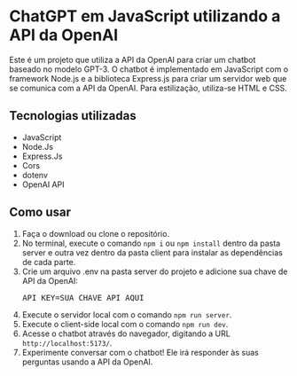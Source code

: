 <!DOCTYPE html>
<html lang="pt-br">
<head>
  <meta charset="UTF-8">
  <title>ChatGPT em JavaScript utilizando a API da OpenAI</title>
</head>
<body>
  <div>
    <h1>ChatGPT em JavaScript utilizando a API da OpenAI</h1>
    <p>Este é um projeto que utiliza a API da OpenAI para criar um chatbot baseado no modelo GPT-3. O chatbot é
            implementado em JavaScript com o framework Node.js e a biblioteca Express.js para criar um servidor web que
            se comunica com a API da OpenAI. Para estilização, utiliza-se HTML e CSS.</p>
    <h2>Tecnologias utilizadas</h2>
    <ul>
      <li>JavaScript</li>
      <li>Node.Js</li>
      <li>Express.Js</li>
      <li>Cors</li>
      <li>dotenv</li>
      <li>OpenAI API</li>
    </ul>
    <h2>Como usar</h2>
    <ol>
      <li>Faça o download ou clone o repositório.</li>
      <li>No terminal, execute o comando <code>npm i</code> ou <code>npm install</code> dentro da pasta server e outra vez dentro da pasta client para instalar as dependências de cada parte.</li>
      <li>Crie um arquivo .env na pasta server do projeto e adicione sua chave de API da OpenAI:
        <pre>API_KEY=SUA_CHAVE_API_AQUI</pre>
      </li>
      <li>Execute o servidor local com o comando <code>npm run server</code>.</li>
      <li>Execute o client-side local com o comando <code>npm run dev</code>.</li>
      <li>Acesse o chatbot através do navegador, digitando a URL <code>http://localhost:5173/</code>.</li>
      <li>Experimente conversar com o chatbot! Ele irá responder às suas perguntas usando a API da OpenAI.</li>
    </ol>
  </div>
</body>
</html>
